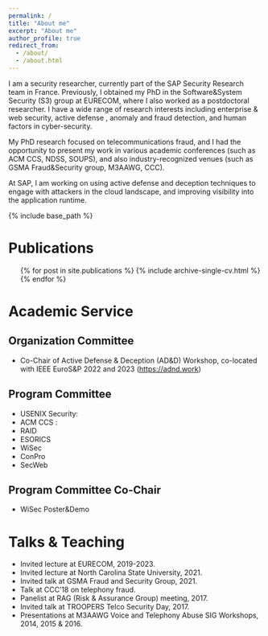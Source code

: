 ```yaml
---
permalink: /
title: "About me"
excerpt: "About me"
author_profile: true
redirect_from: 
  - /about/
  - /about.html
---
```



I am a security researcher, currently part of the SAP Security
Research team in France. Previously, I obtained my PhD in the Software&System
Security (S3) group at EURECOM, where I also worked as a postdoctoral researcher.
I have a wide
range of research interests including enterprise & web security, active defense , 
anomaly and fraud detection, and human factors in cyber-security. 

My PhD research focused on telecommunications fraud, and I had the opportunity
to present my work in various academic conferences (such as ACM CCS, NDSS, SOUPS), and also
industry-recognized venues (such as GSMA Fraud&Security group, M3AAWG, CCC).

At SAP, I am working on using active defense and deception techniques to engage with
attackers in the cloud landscape, and improving visibility into the application
runtime.  

{% include base_path %}




Publications
======
  <ul>{% for post in site.publications %}
    {% include archive-single-cv.html %}
  {% endfor %}</ul>

  

Academic Service
======
  <!-- <ul>{% for post in site.teaching %}
    {% include archive-single-cv.html %}
  {% endfor %}</ul> -->
  
  Organization Committee
  ----------------
  * Co-Chair of Active Defense & Deception (AD&D) Workshop, co-located with IEEE EuroS&P 2022 and 2023 (https://adnd.work)


  Program Committee
  -------------
  - USENIX Security:
  - ACM CCS : 
  - RAID
  - ESORICS
  - WiSec
  - ConPro
  - SecWeb



  Program Committee Co-Chair
  ------
  - WiSec Poster&Demo



  
Talks & Teaching
======
  <!-- <ul>{% for post in site.talks %}
    {% include archive-single-talk-cv.html %}
  {% endfor %}</ul> -->
- Invited lecture at EURECOM, 2019-2023.
- Invited lecture at North Carolina State University, 2021.
- Invited talk at GSMA Fraud and Security Group, 2021.
- Talk at CCC’18 on telephony fraud.
- Panelist at RAG (Risk & Assurance Group) meeting, 2017.
- Invited talk at TROOPERS Telco Security Day, 2017.
- Presentations at M3AAWG Voice and Telephony Abuse SIG Workshops, 2014, 2015 & 2016.
  




